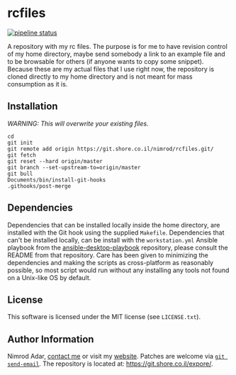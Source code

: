 # rcfiles

[![pipeline status](https://git.shore.co.il/nimrod/rcfiles/badges/master/pipeline.svg)](https://git.shore.co.il/nimrod/rcfiles/-/commits/master)

A repository with my rc files. The purpose is for me to have revision
control of my home directory, maybe send somebody a link to an example
file and to be browsable for others (if anyone wants to copy some
snippet). Because these are my actual files that I use right now, the
repository is cloned directly to my home directory and is not meant for
mass consumption as it is.

## Installation

*WARNING: This will overwrite your existing files.*

```
cd
git init
git remote add origin https://git.shore.co.il/nimrod/rcfiles.git/
git fetch
git reset --hard origin/master
git branch --set-upstream-to=origin/master
git bull
Documents/bin/install-git-hooks
.githooks/post-merge
```

## Dependencies

Dependencies that can be installed locally inside the home directory, are
installed with the Git hook using the supplied `Makefile`. Dependencies that
can't be installed locally, can be install with the `workstation.yml` Ansible
playbook from the
[ansible-desktop-playbook](https://git.shore.co.il/ansible/ansible-desktop-playbooks)
repository, please consult the README from that repository. Care has been given
to minimizing the dependencies and making the scripts as cross-platform as
reasonably possible, so most script would run without any installing any tools
not found on a Unix-like OS by default.

## License

This software is licensed under the MIT license (see `LICENSE.txt`).

## Author Information

Nimrod Adar, [contact me](mailto:nimrod@shore.co.il) or visit my
[website](https://www.shore.co.il/). Patches are welcome via
[`git send-email`](http://git-scm.com/book/en/v2/Git-Commands-Email). The repository
is located at: <https://git.shore.co.il/expore/>.
